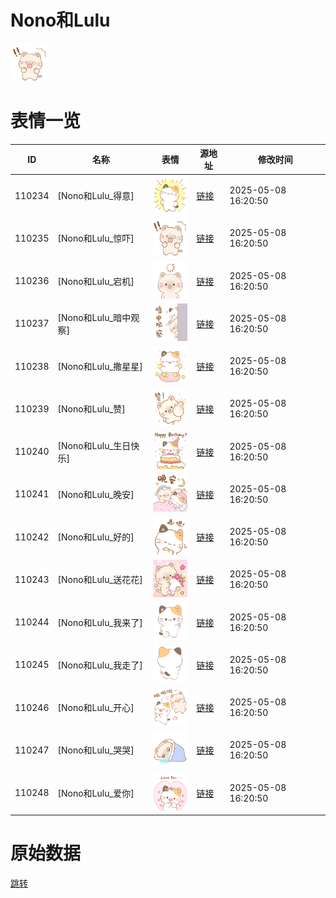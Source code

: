 # Nono和Lulu

<img src="./cover.png" height="60" alt="cover" />

# 表情一览

|ID|名称|表情|源地址|修改时间|
|----|----|----|----|----|
|110234|[Nono和Lulu_得意]|<img src="./pic/110234_%5BNono和Lulu_得意%5D.png" height="60" alt="得意"/>|[链接](https://i0.hdslb.com/bfs/garb/0daa0657393e24fbac47df5adf51500466223a17.png)|2025-05-08 16:20:50|
|110235|[Nono和Lulu_惊吓]|<img src="./pic/110235_%5BNono和Lulu_惊吓%5D.png" height="60" alt="惊吓"/>|[链接](https://i0.hdslb.com/bfs/garb/965c8ecb822ef02b74e2aab5dabcc67e58b9f4b3.png)|2025-05-08 16:20:50|
|110236|[Nono和Lulu_宕机]|<img src="./pic/110236_%5BNono和Lulu_宕机%5D.png" height="60" alt="宕机"/>|[链接](https://i0.hdslb.com/bfs/garb/57bfc4f964ca523b840a18f7e3a051ebe49f2bcc.png)|2025-05-08 16:20:50|
|110237|[Nono和Lulu_暗中观察]|<img src="./pic/110237_%5BNono和Lulu_暗中观察%5D.png" height="60" alt="暗中观察"/>|[链接](https://i0.hdslb.com/bfs/garb/f881d1bda16433d63e70c69d6c7fc49bb501315b.png)|2025-05-08 16:20:50|
|110238|[Nono和Lulu_撒星星]|<img src="./pic/110238_%5BNono和Lulu_撒星星%5D.png" height="60" alt="撒星星"/>|[链接](https://i0.hdslb.com/bfs/garb/3de4f1f3a6ce87b8a0c38bafc221ff4a6253ffe7.png)|2025-05-08 16:20:50|
|110239|[Nono和Lulu_赞]|<img src="./pic/110239_%5BNono和Lulu_赞%5D.png" height="60" alt="赞"/>|[链接](https://i0.hdslb.com/bfs/garb/508f82157f2f5cf7d612c980573a99862a179d48.png)|2025-05-08 16:20:50|
|110240|[Nono和Lulu_生日快乐]|<img src="./pic/110240_%5BNono和Lulu_生日快乐%5D.png" height="60" alt="生日快乐"/>|[链接](https://i0.hdslb.com/bfs/garb/aed496442027a20c6fb3d201ec0dbda6f885357e.png)|2025-05-08 16:20:50|
|110241|[Nono和Lulu_晚安]|<img src="./pic/110241_%5BNono和Lulu_晚安%5D.png" height="60" alt="晚安"/>|[链接](https://i0.hdslb.com/bfs/garb/e04844d15f1ddbbfcb7e23319c6dfdb518ee189d.png)|2025-05-08 16:20:50|
|110242|[Nono和Lulu_好的]|<img src="./pic/110242_%5BNono和Lulu_好的%5D.png" height="60" alt="好的"/>|[链接](https://i0.hdslb.com/bfs/garb/a06cac9f3a5357efdf8aebadbbb54859893d622b.png)|2025-05-08 16:20:50|
|110243|[Nono和Lulu_送花花]|<img src="./pic/110243_%5BNono和Lulu_送花花%5D.png" height="60" alt="送花花"/>|[链接](https://i0.hdslb.com/bfs/garb/a6a17da7e5e55cbfd276e4f92233c3d7f960d6eb.png)|2025-05-08 16:20:50|
|110244|[Nono和Lulu_我来了]|<img src="./pic/110244_%5BNono和Lulu_我来了%5D.png" height="60" alt="我来了"/>|[链接](https://i0.hdslb.com/bfs/garb/e5e397697477937e81233e75c76aaf52e626896f.png)|2025-05-08 16:20:50|
|110245|[Nono和Lulu_我走了]|<img src="./pic/110245_%5BNono和Lulu_我走了%5D.png" height="60" alt="我走了"/>|[链接](https://i0.hdslb.com/bfs/garb/f244d39fc0693d35f74c18e71a94916ab8ff5902.png)|2025-05-08 16:20:50|
|110246|[Nono和Lulu_开心]|<img src="./pic/110246_%5BNono和Lulu_开心%5D.png" height="60" alt="开心"/>|[链接](https://i0.hdslb.com/bfs/garb/6b59e1182c263c364d4fc5dad53b12d39b375cb9.png)|2025-05-08 16:20:50|
|110247|[Nono和Lulu_哭哭]|<img src="./pic/110247_%5BNono和Lulu_哭哭%5D.png" height="60" alt="哭哭"/>|[链接](https://i0.hdslb.com/bfs/garb/b761e9a50fc12e19c23c2ab636841dcb0281f79a.png)|2025-05-08 16:20:50|
|110248|[Nono和Lulu_爱你]|<img src="./pic/110248_%5BNono和Lulu_爱你%5D.png" height="60" alt="爱你"/>|[链接](https://i0.hdslb.com/bfs/garb/b9087d4817abac216e8c8fd5478750e716a471b5.png)|2025-05-08 16:20:50|

# 原始数据

[跳转](./raw.json)

